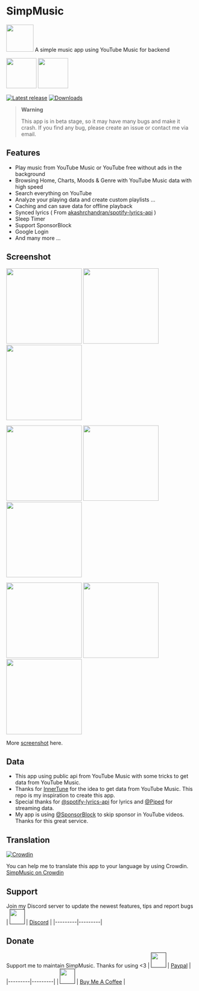 # SimpMusic

<img src="https://raw.githubusercontent.com/maxrave-dev/SimpMusic/main/app/src/main/res/mipmap-xxxhdpi/ic_launcher_round.webp" height="72">
A simple music app using YouTube Music for backend

[<img src="https://gitlab.com/IzzyOnDroid/repo/-/raw/master/assets/IzzyOnDroid.png" height="80">](https://apt.izzysoft.de/packages/com.maxrave.simpmusic/)
[<img src="https://fdroid.gitlab.io/artwork/badge/get-it-on.png" height="80">](https://f-droid.org/en/packages/com.maxrave.simpmusic/)

[![Latest release](https://img.shields.io/github/v/release/maxrave-dev/SimpMusic)](https://github.com/maxrave-dev/SimpMusic/releases)
[![Downloads](https://img.shields.io/github/downloads/maxrave-dev/SimpMusic/total)](https://github.com/maxrave-dev/SimpMusic/releases)

> **Warning**
>
>This app is in beta stage, so it may have many bugs and make it crash. If you find any bug, please create an issue or contact me via email.

## Features
- Play music from YouTube Music or YouTube free without ads in the background
- Browsing Home, Charts, Moods & Genre with YouTube Music data with high speed
- Search everything on YouTube
- Analyze your playing data and create custom playlists ...
- Caching and can save data for offline playback
- Synced lyrics ( From [akashrchandran/spotify-lyrics-api](https://github.com/akashrchandran/spotify-lyrics-api) )
- Sleep Timer
- Support SponsorBlock
- Google Login
- And many more ...
## Screenshot
<p float="left">
  <img src="https://github.com/maxrave-dev/SimpMusic/blob/main/asset/screenshot/miniplayer_top.jpg" width="200" />
  <img src="https://github.com/maxrave-dev/SimpMusic/blob/main/asset/screenshot/miniplayer_bottom.jpg" width="200" />
  <img src="https://github.com/maxrave-dev/SimpMusic/blob/main/asset/screenshot/home.jpg" width="200" />
</p>
<p float="left">
  <img src="https://github.com/maxrave-dev/SimpMusic/blob/main/asset/screenshot/moodmoment.jpg" width="200" />
  <img src="https://github.com/maxrave-dev/SimpMusic/blob/main/asset/screenshot/chart.jpg" width="200" />
  <img src="https://github.com/maxrave-dev/SimpMusic/blob/main/asset/screenshot/artist_top.jpg" width="200" />
</p>
<p float="left">
  <img src="https://github.com/maxrave-dev/SimpMusic/blob/main/asset/screenshot/search.jpg" width="200" />
  <img src="https://github.com/maxrave-dev/SimpMusic/blob/main/asset/screenshot/search_suggest.jpg" width="200" />
  <img src="https://github.com/maxrave-dev/SimpMusic/blob/main/asset/screenshot/search_result.jpg" width="200" />
</p>

More [screenshot](https://photos.app.goo.gl/AbieoXG5ctDrpwzp7) here.

## Data
- This app using public api from YouTube Music with some tricks to get data from YouTube Music.
- Thanks for [InnerTune](https://github.com/z-huang/InnerTune/) for the idea to get data from YouTube Music. This repo is my inspiration to create this app.
- Special thanks for [@spotify-lyrics-api](https://github.com/akashrchandran/spotify-lyrics-api) for lyrics and [@Piped](https://github.com/TeamPiped/Piped) for streaming data.
- My app is using [@SponsorBlock](https://sponsor.ajay.app/) to skip sponsor in YouTube videos. Thanks for this great service.
## Translation
[![Crowdin](https://badges.crowdin.net/simpmusic/localized.svg)](https://crowdin.com/project/simpmusic)

You can help me to translate this app to your language by using Crowdin. [SimpMusic on Crowdin](https://photos.app.goo.gl/AbieoXG5ctDrpwzp7)
## Support
Join my Discord server to update the newest features, tips and report bugs
|   [<img src="https://upload.wikimedia.org/wikipedia/vi/7/72/Discord_logo.svg.png" height="40">]()         | [Discord](https://discord.gg/Rq5tWVM9Hg) |
|---------|---------|
## Donate
Support me to maintain SimpMusic. Thanks for using <3
|   [<img src="https://upload.wikimedia.org/wikipedia/commons/archive/b/b5/20230314142950%21PayPal.svg" height="40">]()         | [Paypal](https://paypal.me/maxraveofficial) |
|---------|---------|
|   [<img src="https://ucbcd975be5592f4047c73e2240d.previews.dropboxusercontent.com/p/thumb/AB9o8x62hcEshT5d7tJNtLQnWMCTUVcaVUagN-gpUhtPzK6fUmFjGbap39yjEUHl2XdTUR0-VyvB-gmpPLIodk_DuZrqI_cgJZJ7Xp7e9icqm2kkz-I_LR9eWsEX-fHi8eEm-oKXAgYsEljob-R_atzeXNWQRdHMJRXT4WObK4hICakqBP76drrO7qPX9yOl4BJnEey_RopvMIAr3vG17PLeKB5OPwPq16tCT4TE3cJeq_Sn9h-wNS0oYSFY9KcChWctBVwE9COnUbJz-DtVCjLNlyOA1f7m3TdYqQr0Qgysw8Xl3Asmh8PGiMPrCwVntpKD5IMs5UybLJtkzvw_dFe-/p.png" height="40">]()         | [Buy Me A Coffee](https://www.buymeacoffee.com/maxrave) |
